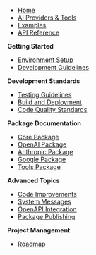 * [Home](/)
* [AI Providers & Tools](providers.md)
* [Examples](examples/examples.md)
* [API Reference](api-reference.md)

**Getting Started**
* [Environment Setup](environment-setup.md)
* [Development Guidelines](development-guidelines.md)

**Development Standards**
* [Testing Guidelines](testing-guidelines.md)
* [Build and Deployment](build-and-deployment.md)
* [Code Quality Standards](code-quality-standards.md)

**Package Documentation**
* [Core Package](packages/core/)
* [OpenAI Package](packages/openai/)
* [Anthropic Package](packages/anthropic/)  
* [Google Package](packages/google/)
* [Tools Package](packages/tools/)

**Advanced Topics**
* [Code Improvements](code-improvements.md)
* [System Messages](system-messages.md)
* [OpenAPI Integration](openapi-integration.md)
* [Package Publishing](package-publishing.md)

**Project Management**
* [Roadmap](roadmap.md)
